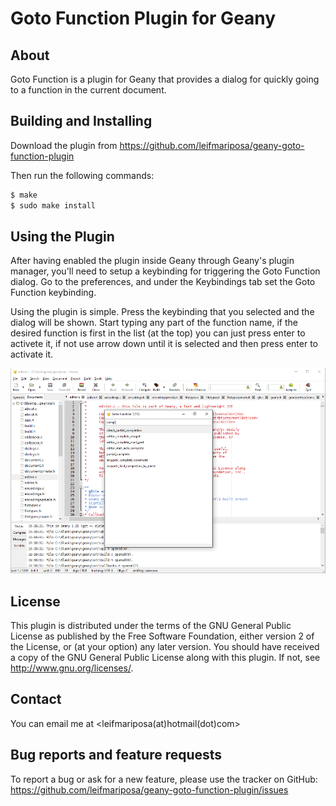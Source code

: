 Goto Function Plugin for Geany
=========================

About
-----------

Goto Function is a plugin for Geany that provides a dialog for quickly going to a function in the current document.


Building and Installing
-----------------------

Download the plugin from https://github.com/leifmariposa/geany-goto-function-plugin

Then run the following commands:

```bash
$ make
$ sudo make install
```

Using the Plugin
----------------

After having enabled the plugin inside Geany through Geany's plugin manager,
you'll need to setup a keybinding for triggering the Goto Function dialog. Go to
the preferences, and under the Keybindings tab set the Goto Function keybinding. 

Using the plugin is simple. Press the keybinding that you selected and the dialog will be shown.
Start typing any part of the function name, if the desired function is first in 
the list (at the top) you can just press enter to activete it, if not use arrow down until it is 
selected and then press enter to activate it.
                                              
![screenshot](https://github.com/leifmariposa/geany-goto-function-plugin/blob/master/screenshots/screenshot.png?raw=true)

License
----------------

This plugin is distributed under the terms of the GNU General Public License
as published by the Free Software Foundation, either version 2 of the
License, or (at your option) any later version. You should have received a copy
of the GNU General Public License along with this plugin.  If not, see
<http://www.gnu.org/licenses/>. 

Contact
----------------

You can email me at &lt;leifmariposa(at)hotmail(dot)com&gt;
 
 
Bug reports and feature requests
----------------

To report a bug or ask for a new feature, please use the tracker
on GitHub: https://github.com/leifmariposa/geany-goto-function-plugin/issues
